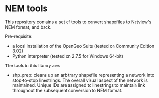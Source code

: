 NEM tools
=========

This repository contains a set of tools to convert shapefiles to Netview's NEM format, and back.

Pre-requisite:
- a local installation of the OpenGeo Suite (tested on Community Edition 3.02)
- Python interpreter (tested on 2.7.5 for Windows 64-bit)

The tools in this library are:
- shp_prep: cleans up an arbitrary shapefile representing a network into stop-to-stop linestrings. 
The overall visual aspect of the network is maintained. Unique IDs are assigned to linestrings to maintain link throughout the subsequent conversion to NEM format.
